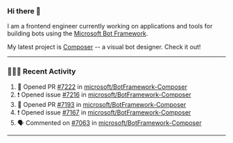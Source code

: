 ### Hi there 👋

I am a frontend engineer currently working on applications and tools for building bots using the [Microsoft Bot Framework](https://dev.botframework.com/).

My latest project is [Composer](https://github.com/microsoft/BotFramework-Composer) -- a visual bot designer. Check it out!

---

### 👨🏻‍💻 Recent Activity

<!--START_SECTION:activity-->
1. 💪 Opened PR [#7222](https://github.com/microsoft/BotFramework-Composer/pull/7222) in [microsoft/BotFramework-Composer](https://github.com/microsoft/BotFramework-Composer)
2. ❗️ Opened issue [#7216](https://github.com/microsoft/BotFramework-Composer/issues/7216) in [microsoft/BotFramework-Composer](https://github.com/microsoft/BotFramework-Composer)
3. 💪 Opened PR [#7193](https://github.com/microsoft/BotFramework-Composer/pull/7193) in [microsoft/BotFramework-Composer](https://github.com/microsoft/BotFramework-Composer)
4. ❗️ Opened issue [#7167](https://github.com/microsoft/BotFramework-Composer/issues/7167) in [microsoft/BotFramework-Composer](https://github.com/microsoft/BotFramework-Composer)
5. 🗣 Commented on [#7063](https://github.com/microsoft/BotFramework-Composer/issues/7063) in [microsoft/BotFramework-Composer](https://github.com/microsoft/BotFramework-Composer)
<!--END_SECTION:activity-->

---

<!--
**a-b-r-o-w-n/a-b-r-o-w-n** is a ✨ _special_ ✨ repository because its `README.md` (this file) appears on your GitHub profile.

Here are some ideas to get you started:

- 🔭 I’m currently working on ...
- 🌱 I’m currently learning ...
- 👯 I’m looking to collaborate on ...
- 🤔 I’m looking for help with ...
- 💬 Ask me about ...
- 📫 How to reach me: ...
- 😄 Pronouns: ...
- ⚡ Fun fact: ...
-->

